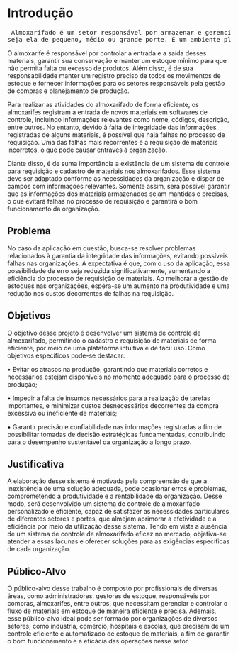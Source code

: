 # Introdução


<pre> Almoxarifado é um setor responsável por armazenar e gerenciar materiais utilizados por uma organização, 
seja ela de pequeno, médio ou grande porte. É um ambiente planejado para o bom funcionamento de qualquer organização, pois é responsável por garantir que os materiais estejam disponíveis conforme as demandas de uso. Tem o objetivo de garantir a disponibilidade dos materiais para atender às necessidades operacionais e administrativas da organização. </pre>

O almoxarife é responsável por controlar a entrada e a saída desses materiais, garantir sua conservação e manter um estoque mínimo para que não permita falta ou excesso de produtos. Além disso, é de sua responsabilidade manter um registro preciso de todos os movimentos de estoque e fornecer informações para os setores responsáveis pela gestão de compras e planejamento de produção.

Para realizar as atividades do almoxarifado de forma eficiente, os almoxarifes registram a entrada de novos materiais em softwares de controle, incluindo informações relevantes como nome, códigos, descrição, entre outros. No entanto, devido à falta de integridade das informações registradas de alguns materiais, é possível que haja falhas no processo de requisição. Uma das falhas mais recorrentes é a requisição de materiais incorretos, o que pode causar entraves à organização.

Diante disso, é de suma importância a existência de um sistema de controle para requisição e cadastro de materiais nos almoxarifados. Esse sistema deve ser adaptado conforme as necessidades da organização e dispor de campos com informações relevantes. Somente assim, será possível garantir que as informações dos materiais armazenados sejam mantidas e precisas, o que evitará falhas no processo de requisição e garantirá o bom funcionamento da organização.



## Problema
No caso da aplicação em questão, busca-se resolver problemas relacionados à garantia da integridade das informações, evitando possíveis falhas nas organizações. A expectativa é que, com o uso da aplicação, essa possibilidade de erro seja reduzida significativamente, aumentando a eficiência do processo de requisição de materiais. Ao melhorar a gestão de estoques nas organizações, espera-se um aumento na produtividade e uma redução nos custos decorrentes de falhas na requisição. 



## Objetivos

O objetivo desse projeto é desenvolver um sistema de controle de almoxarifado, permitindo o cadastro e requisição de materiais de forma eficiente, por meio de uma plataforma intuitiva e de fácil uso.
Como objetivos específicos pode-se destacar:

•	Evitar os atrasos na produção, garantindo que materiais corretos e necessários estejam disponíveis no momento adequado para o processo de produção;

•	Impedir a falta de insumos necessários para a realização de tarefas importantes, e minimizar custos desnecessários decorrentes da compra excessiva ou ineficiente de materiais;

•	Garantir precisão e confiabilidade nas informações registradas a fim de possibilitar tomadas de decisão estratégicas fundamentadas, contribuindo para o desempenho sustentável da organização a longo prazo.



## Justificativa

A elaboração desse sistema é motivada pela compreensão de que a inexistência de uma solução adequada, pode ocasionar erros e problemas, comprometendo a produtividade e a rentabilidade da organização. Desse modo, será desenvolvido um sistema de controle de almoxarifado personalizado e eficiente, capaz de satisfazer as necessidades particulares de diferentes setores e portes, que almejam aprimorar a efetividade e a eficiência por meio da utilização desse sistema. Tendo em vista a ausência de um sistema de controle de almoxarifado eficaz no mercado, objetiva-se atender a essas lacunas e oferecer soluções para as exigências específicas de cada organização.



## Público-Alvo

O público-alvo desse trabalho é composto por profissionais de diversas áreas, como administradores, gestores de estoque, responsáveis por compras, almoxarifes, entre outros, que necessitam gerenciar e controlar o fluxo de materiais em estoque de maneira eficiente e precisa. Ademais, esse público-alvo ideal pode ser formado por organizações de diversos setores, como indústria, comércio, hospitais e escolas, que precisam de um controle eficiente e automatizado de estoque de materiais, a fim de garantir o bom funcionamento e a eficácia das operações nesse setor.


